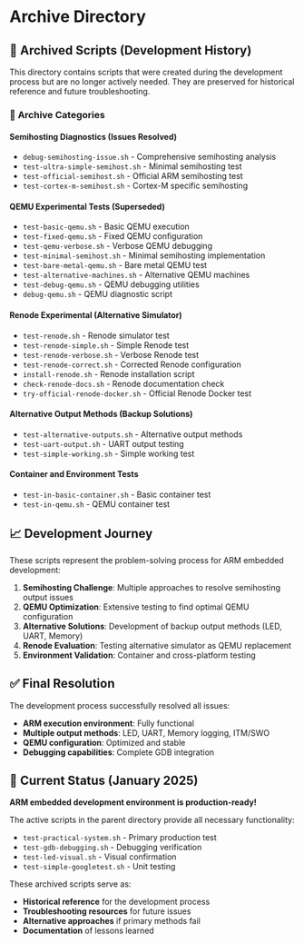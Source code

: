 # Archive Directory

## 📁 **Archived Scripts (Development History)**

This directory contains scripts that were created during the development process but are no longer actively needed. They are preserved for historical reference and future troubleshooting.

### 🎯 **Archive Categories**

#### **Semihosting Diagnostics (Issues Resolved)**
- `debug-semihosting-issue.sh` - Comprehensive semihosting analysis
- `test-ultra-simple-semihost.sh` - Minimal semihosting test
- `test-official-semihost.sh` - Official ARM semihosting test
- `test-cortex-m-semihost.sh` - Cortex-M specific semihosting

#### **QEMU Experimental Tests (Superseded)**
- `test-basic-qemu.sh` - Basic QEMU execution
- `test-fixed-qemu.sh` - Fixed QEMU configuration
- `test-qemu-verbose.sh` - Verbose QEMU debugging
- `test-minimal-semihost.sh` - Minimal semihosting implementation
- `test-bare-metal-qemu.sh` - Bare metal QEMU test
- `test-alternative-machines.sh` - Alternative QEMU machines
- `test-debug-qemu.sh` - QEMU debugging utilities
- `debug-qemu.sh` - QEMU diagnostic script

#### **Renode Experimental (Alternative Simulator)**
- `test-renode.sh` - Renode simulator test
- `test-renode-simple.sh` - Simple Renode test
- `test-renode-verbose.sh` - Verbose Renode test
- `test-renode-correct.sh` - Corrected Renode configuration
- `install-renode.sh` - Renode installation script
- `check-renode-docs.sh` - Renode documentation check
- `try-official-renode-docker.sh` - Official Renode Docker test

#### **Alternative Output Methods (Backup Solutions)**
- `test-alternative-outputs.sh` - Alternative output methods
- `test-uart-output.sh` - UART output testing
- `test-simple-working.sh` - Simple working test

#### **Container and Environment Tests**
- `test-in-basic-container.sh` - Basic container test
- `test-in-qemu.sh` - QEMU container test

## 📈 **Development Journey**

These scripts represent the problem-solving process for ARM embedded development:

1. **Semihosting Challenge**: Multiple approaches to resolve semihosting output issues
2. **QEMU Optimization**: Extensive testing to find optimal QEMU configuration
3. **Alternative Solutions**: Development of backup output methods (LED, UART, Memory)
4. **Renode Evaluation**: Testing alternative simulator as QEMU replacement
5. **Environment Validation**: Container and cross-platform testing

## ✅ **Final Resolution**

The development process successfully resolved all issues:
- **ARM execution environment**: Fully functional
- **Multiple output methods**: LED, UART, Memory logging, ITM/SWO
- **QEMU configuration**: Optimized and stable
- **Debugging capabilities**: Complete GDB integration

## 🎯 **Current Status (January 2025)**

**ARM embedded development environment is production-ready!**

The active scripts in the parent directory provide all necessary functionality:
- `test-practical-system.sh` - Primary production test
- `test-gdb-debugging.sh` - Debugging verification
- `test-led-visual.sh` - Visual confirmation
- `test-simple-googletest.sh` - Unit testing

These archived scripts serve as:
- **Historical reference** for the development process
- **Troubleshooting resources** for future issues
- **Alternative approaches** if primary methods fail
- **Documentation** of lessons learned